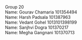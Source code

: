 Group 20 <br>
Name: Gourav Chamaria 101354494 <br>
Name: Harsh Padsala 101387963 <br>
Name: Vedant Gohel 1013101398199 <br>
Name: Sanjhvi Dogra 101370217 <br>
Name: Megha Gangnani 101370713

